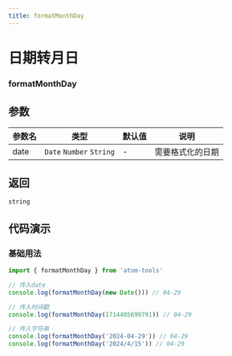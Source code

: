 ```yaml
---
title: formatMonthDay
---
```


# 日期转月日

### formatMonthDay


## 参数

| 参数名 | 类型                      | 默认值 | 说明             |
| ------ | ------------------------- | ------ | ---------------- |
| date   | `Date`  `Number` `String` | -      | 需要格式化的日期 |

## 返回

`string`

## 代码演示

### 基础用法

```js
import { formatMonthDay } from 'atom-tools'

// 传入date
console.log(formatMonthDay(new Date())) // 04-29

// 传入时间戳
console.log(formatMonthDay(1714405699791)) // 04-29

// 传入字符串
console.log(formatMonthDay('2024-04-29')) // 04-29
console.log(formatMonthDay('2024/4/15')) // 04-29
```
